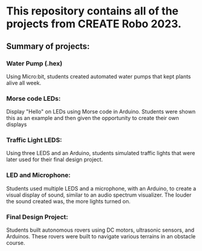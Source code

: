 # This repository contains all of the projects from CREATE Robo 2023.

## Summary of projects:
### Water Pump (.hex)
Using Micro:bit, students created automated water pumps that kept plants alive all week.

### Morse code LEDs:
Display "Hello" on LEDs using Morse code in Arduino. Students were shown this as an example and then given the opportunity to create their own displays

### Traffic Light LEDS:
Using three LEDS and an Arduino, students simulated traffic lights that were later used for their final design project.

### LED and Microphone:
Students used multiple LEDS and a microphone, with an Arduino, to create a visual display of sound, similar to an audio spectrum visualizer. The louder the sound created was, the more lights turned on.

### Final Design Project:
Students built autonomous rovers using DC motors, ultrasonic sensors, and Arduinos. These rovers were built to navigate various terrains in an obstacle course.
